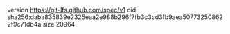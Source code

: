 version https://git-lfs.github.com/spec/v1
oid sha256:daba835839e2325eaa2e988b296f7fb3c3cd3fb9aea507732508622f9c71db4a
size 20964
